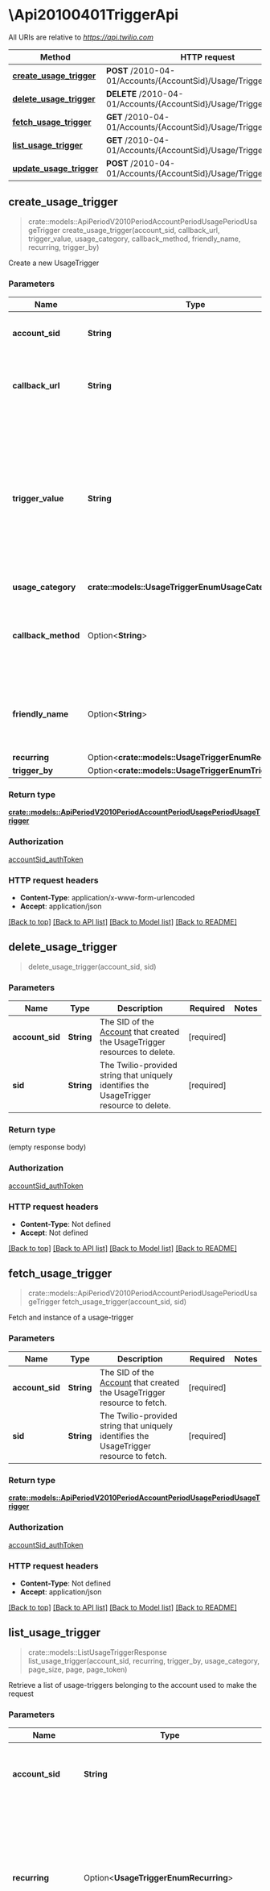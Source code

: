 # \Api20100401TriggerApi

All URIs are relative to *https://api.twilio.com*

Method | HTTP request | Description
------------- | ------------- | -------------
[**create_usage_trigger**](Api20100401TriggerApi.md#create_usage_trigger) | **POST** /2010-04-01/Accounts/{AccountSid}/Usage/Triggers.json | 
[**delete_usage_trigger**](Api20100401TriggerApi.md#delete_usage_trigger) | **DELETE** /2010-04-01/Accounts/{AccountSid}/Usage/Triggers/{Sid}.json | 
[**fetch_usage_trigger**](Api20100401TriggerApi.md#fetch_usage_trigger) | **GET** /2010-04-01/Accounts/{AccountSid}/Usage/Triggers/{Sid}.json | 
[**list_usage_trigger**](Api20100401TriggerApi.md#list_usage_trigger) | **GET** /2010-04-01/Accounts/{AccountSid}/Usage/Triggers.json | 
[**update_usage_trigger**](Api20100401TriggerApi.md#update_usage_trigger) | **POST** /2010-04-01/Accounts/{AccountSid}/Usage/Triggers/{Sid}.json | 



## create_usage_trigger

> crate::models::ApiPeriodV2010PeriodAccountPeriodUsagePeriodUsageTrigger create_usage_trigger(account_sid, callback_url, trigger_value, usage_category, callback_method, friendly_name, recurring, trigger_by)


Create a new UsageTrigger

### Parameters


Name | Type | Description  | Required | Notes
------------- | ------------- | ------------- | ------------- | -------------
**account_sid** | **String** | The SID of the [Account](https://www.twilio.com/docs/iam/api/account) that will create the resource. | [required] |
**callback_url** | **String** | The URL we should call using `callback_method` when the trigger fires. | [required] |
**trigger_value** | **String** | The usage value at which the trigger should fire.  For convenience, you can use an offset value such as `+30` to specify a trigger_value that is 30 units more than the current usage value. Be sure to urlencode a `+` as `%2B`. | [required] |
**usage_category** | **crate::models::UsageTriggerEnumUsageCategory** |  | [required] |
**callback_method** | Option<**String**> | The HTTP method we should use to call `callback_url`. Can be: `GET` or `POST` and the default is `POST`. |  |
**friendly_name** | Option<**String**> | A descriptive string that you create to describe the resource. It can be up to 64 characters long. |  |
**recurring** | Option<**crate::models::UsageTriggerEnumRecurring**> |  |  |
**trigger_by** | Option<**crate::models::UsageTriggerEnumTriggerField**> |  |  |

### Return type

[**crate::models::ApiPeriodV2010PeriodAccountPeriodUsagePeriodUsageTrigger**](api.v2010.account.usage.usage_trigger.md)

### Authorization

[accountSid_authToken](../README.md#accountSid_authToken)

### HTTP request headers

- **Content-Type**: application/x-www-form-urlencoded
- **Accept**: application/json

[[Back to top]](#) [[Back to API list]](../README.md#documentation-for-api-endpoints) [[Back to Model list]](../README.md#documentation-for-models) [[Back to README]](../README.md)


## delete_usage_trigger

> delete_usage_trigger(account_sid, sid)




### Parameters


Name | Type | Description  | Required | Notes
------------- | ------------- | ------------- | ------------- | -------------
**account_sid** | **String** | The SID of the [Account](https://www.twilio.com/docs/iam/api/account) that created the UsageTrigger resources to delete. | [required] |
**sid** | **String** | The Twilio-provided string that uniquely identifies the UsageTrigger resource to delete. | [required] |

### Return type

 (empty response body)

### Authorization

[accountSid_authToken](../README.md#accountSid_authToken)

### HTTP request headers

- **Content-Type**: Not defined
- **Accept**: Not defined

[[Back to top]](#) [[Back to API list]](../README.md#documentation-for-api-endpoints) [[Back to Model list]](../README.md#documentation-for-models) [[Back to README]](../README.md)


## fetch_usage_trigger

> crate::models::ApiPeriodV2010PeriodAccountPeriodUsagePeriodUsageTrigger fetch_usage_trigger(account_sid, sid)


Fetch and instance of a usage-trigger

### Parameters


Name | Type | Description  | Required | Notes
------------- | ------------- | ------------- | ------------- | -------------
**account_sid** | **String** | The SID of the [Account](https://www.twilio.com/docs/iam/api/account) that created the UsageTrigger resource to fetch. | [required] |
**sid** | **String** | The Twilio-provided string that uniquely identifies the UsageTrigger resource to fetch. | [required] |

### Return type

[**crate::models::ApiPeriodV2010PeriodAccountPeriodUsagePeriodUsageTrigger**](api.v2010.account.usage.usage_trigger.md)

### Authorization

[accountSid_authToken](../README.md#accountSid_authToken)

### HTTP request headers

- **Content-Type**: Not defined
- **Accept**: application/json

[[Back to top]](#) [[Back to API list]](../README.md#documentation-for-api-endpoints) [[Back to Model list]](../README.md#documentation-for-models) [[Back to README]](../README.md)


## list_usage_trigger

> crate::models::ListUsageTriggerResponse list_usage_trigger(account_sid, recurring, trigger_by, usage_category, page_size, page, page_token)


Retrieve a list of usage-triggers belonging to the account used to make the request

### Parameters


Name | Type | Description  | Required | Notes
------------- | ------------- | ------------- | ------------- | -------------
**account_sid** | **String** | The SID of the [Account](https://www.twilio.com/docs/iam/api/account) that created the UsageTrigger resources to read. | [required] |
**recurring** | Option<**UsageTriggerEnumRecurring**> | The frequency of recurring UsageTriggers to read. Can be: `daily`, `monthly`, or `yearly` to read recurring UsageTriggers. An empty value or a value of `alltime` reads non-recurring UsageTriggers. |  |
**trigger_by** | Option<**UsageTriggerEnumTriggerField**> | The trigger field of the UsageTriggers to read.  Can be: `count`, `usage`, or `price` as described in the [UsageRecords documentation](https://www.twilio.com/docs/usage/api/usage-record#usage-count-price). |  |
**usage_category** | Option<**UsageTriggerEnumUsageCategory**> | The usage category of the UsageTriggers to read. Must be a supported [usage categories](https://www.twilio.com/docs/usage/api/usage-record#usage-categories). |  |
**page_size** | Option<**i32**> | How many resources to return in each list page. The default is 50, and the maximum is 1000. |  |
**page** | Option<**i32**> | The page index. This value is simply for client state. |  |
**page_token** | Option<**String**> | The page token. This is provided by the API. |  |

### Return type

[**crate::models::ListUsageTriggerResponse**](ListUsageTriggerResponse.md)

### Authorization

[accountSid_authToken](../README.md#accountSid_authToken)

### HTTP request headers

- **Content-Type**: Not defined
- **Accept**: application/json

[[Back to top]](#) [[Back to API list]](../README.md#documentation-for-api-endpoints) [[Back to Model list]](../README.md#documentation-for-models) [[Back to README]](../README.md)


## update_usage_trigger

> crate::models::ApiPeriodV2010PeriodAccountPeriodUsagePeriodUsageTrigger update_usage_trigger(account_sid, sid, callback_method, callback_url, friendly_name)


Update an instance of a usage trigger

### Parameters


Name | Type | Description  | Required | Notes
------------- | ------------- | ------------- | ------------- | -------------
**account_sid** | **String** | The SID of the [Account](https://www.twilio.com/docs/iam/api/account) that created the UsageTrigger resources to update. | [required] |
**sid** | **String** | The Twilio-provided string that uniquely identifies the UsageTrigger resource to update. | [required] |
**callback_method** | Option<**String**> | The HTTP method we should use to call `callback_url`. Can be: `GET` or `POST` and the default is `POST`. |  |
**callback_url** | Option<**String**> | The URL we should call using `callback_method` when the trigger fires. |  |
**friendly_name** | Option<**String**> | A descriptive string that you create to describe the resource. It can be up to 64 characters long. |  |

### Return type

[**crate::models::ApiPeriodV2010PeriodAccountPeriodUsagePeriodUsageTrigger**](api.v2010.account.usage.usage_trigger.md)

### Authorization

[accountSid_authToken](../README.md#accountSid_authToken)

### HTTP request headers

- **Content-Type**: application/x-www-form-urlencoded
- **Accept**: application/json

[[Back to top]](#) [[Back to API list]](../README.md#documentation-for-api-endpoints) [[Back to Model list]](../README.md#documentation-for-models) [[Back to README]](../README.md)

